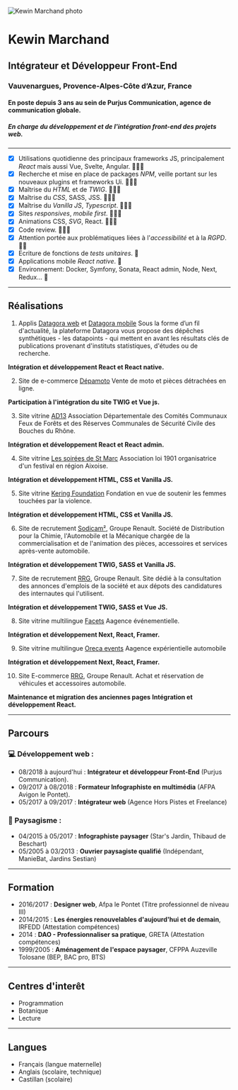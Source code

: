 ![Kewin Marchand photo](https://media-exp3.licdn.com/dms/image/C5603AQFr97lJgPe0Lg/profile-displayphoto-shrink_200_200/0/1517076606115?e=1631750400&v=beta&t=72LaUYELc3mcM02frlhXZTHWuZ4uDl1PMsMTYLU3PKs)

# Kewin Marchand
## Intégrateur et Développeur Front-End
### Vauvenargues, Provence-Alpes-Côte d’Azur, France 
#### En poste depuis 3 ans au sein de Purjus Communication, agence de communication globale. 
##### En charge du développement et de l'intégration front-end des projets web.

---

- [x] Utilisations quotidienne des principaux frameworks JS, principalement *React* mais aussi Vue, Svelte, Angular. 💪💪💪
- [x] Recherche et mise en place de packages *NPM*, veille portant sur les nouveaux plugins et frameworks Ui. 💪💪💪
- [x] Maîtrise du *HTML* et de *TWIG*. 💪💪💪
- [x] Maîtrise du *CSS*, SASS, JSS. 💪💪💪
- [x] Maîtrise du *Vanilla JS*, *Typescript*. 💪💪💪
- [x] Sites *responsives*, *mobile first*. 💪💪💪
- [x] Animations CSS, *SVG*, React. 💪💪💪
- [x] Code review. 💪💪💪
- [x] Attention portée aux problématiques liées à l'*accessibilité* et à la *RGPD*. 💪💪
- [x] Ecriture de fonctions de *tests unitaires*. 💪
- [x] Applications mobile *React native*. 💪
- [x] Environnement: Docker, Symfony, Sonata, React admin, Node, Next, Redux... 💪

---

## Réalisations

1. Applis [Datagora web](https://datagora.fr/) et [Datagora mobile](https://play.google.com/store/apps/details?id=com.datagora&hl=en_SG&gl=US)
Sous la forme d’un fil d'actualité, la plateforme Datagora vous propose des dépêches synthétiques - les datapoints - qui mettent en avant les résultats clés de publications provenant d'instituts statistiques, d'études ou de recherche.

**Intégration et développement React et React native.**


2. Site de e-commerce [Dépamoto](https://depamoto.com/fr-FR/home)
  Vente de moto et pièces détrachées en ligne.

  **Participation à l'intégration du site TWIG et Vue js.**


3. Site vitrine [AD13](https://comites-feux.com/)
Association Départementale des Comités Communaux Feux de Forêts et des Réserves Communales de Sécurité Civile des Bouches du Rhône.

**Intégration et développement React et React admin.**


4. Site vitrine [Les soirées de St Marc](https://lessoireesdesaintmarc.fr/)
Association loi 1901 organisatrice d'un festival en région Aixoise. 

**Intégration et développement HTML, CSS et Vanilla JS.**


5. Site vitrine [Kering Foundation](https://www.keringfoundation.org/en/)
Fondation en vue de soutenir les femmes touchées par la violence.

**Intégration et développement HTML, CSS et Vanilla JS.**


6. Site de recrutement [Sodicam²](https://sodicam2.fr/), Groupe Renault.
Société de Distribution pour la Chimie, l'Automobile et la Mécanique chargée de la commercialisation et de l'animation des pièces, accessoires et services après-vente automobile.

**Intégration et développement TWIG, SASS et Vanilla JS.**


7. Site de recrutement [RRG](https://jobsfrance.renaultretailgroup.com/), Groupe Renault.
Site dédié à la consultation des annonces d'emplois de la société et aux dépots des candidatures des internautes qui l'utilisent.

**Intégration et développement TWIG, SASS et Vue JS.**


8. Site vitrine multilingue [Facets](https://facets.fr/fr)
Aagence événementielle.

**Intégration et développement Next, React, Framer.**


9. Site vitrine multilingue [Oreca events](https://oreca-events.com/fr)
Aagence expérientielle automobile

**Intégration et développement Next, React, Framer.**

10. Site E-commerce [RRG](https://www.renault-retail-group.fr/), Groupe Renault.
Achat et réservation de véhicules et accessoires automobile.

**Maintenance et migration des anciennes pages**
**Intégration et développement React.**


---

## Parcours
### 💻 Développement web :

- 08/2018 à aujourd'hui : **Intégrateur et développeur Front-End** (Purjus Communication).
- 09/2017 à 08/2018 : **Formateur Infographiste en multimédia** (AFPA Avigon le Pontet).
- 05/2017 à 09/2017 : **Intégrateur web** (Agence Hors Pistes et Freelance)

### 🌳 Paysagisme :
- 04/2015 à 05/2017 : **Infographiste paysager** (Star's Jardin, Thibaud de Beschart)
- 05/2005 à 03/2013 : **Ouvrier paysagiste qualifié** (Indépendant, ManieBat, Jardins Sestian)

---

## Formation

- 2016/2017 : **Designer web**, Afpa le Pontet (Titre professionnel de niveau III)
- 2014/2015 : **Les énergies renouvelables d'aujourd'hui et de demain**, IRFEDD (Attestation compétences)
- 2014 : **DAO - Professionnaliser sa pratique**, GRETA (Attestation compétences)
- 1999/2005 : **Aménagement de l'espace paysager**, CFPPA Auzeville Tolosane (BEP, BAC pro, BTS)

---

## Centres d'interêt

- Programmation
- Botanique
- Lecture

---

## Langues

- Français (langue maternelle)
- Anglais (scolaire, technique)
- Castillan (scolaire)

